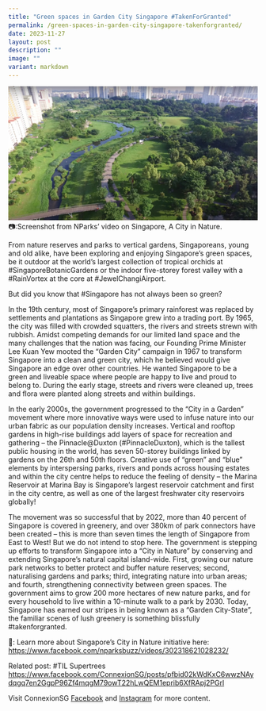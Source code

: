 ```yaml
---
title: "Green spaces in Garden City Singapore #TakenForGranted"
permalink: /green-spaces-in-garden-city-singapore-takenforgranted/
date: 2023-11-27
layout: post
description: ""
image: ""
variant: markdown
---
```

![](/images/connexionsg/2023/green_spaces.jpg)
📷:Screenshot from NParks’ video on Singapore, A City in Nature.

From nature reserves and parks to vertical gardens, Singaporeans, young and old alike, have been exploring and enjoying Singapore’s green spaces, be it outdoor at the world’s largest collection of tropical orchids at #SingaporeBotanicGardens or the indoor five-storey forest valley with a #RainVortex at the core at #JewelChangiAirport.

But did you know that #Singapore has not always been so green?

In the 19th century, most of Singapore’s primary rainforest was replaced by settlements and plantations as Singapore grew into a trading port. By 1965, the city was filled with crowded squatters, the rivers and streets strewn with rubbish. Amidst competing demands for our limited land space and the many challenges that the nation was facing, our Founding Prime Minister Lee Kuan Yew mooted the “Garden City” campaign in 1967 to transform Singapore into a clean and green city, which he believed would give Singapore an edge over other countries. He wanted Singapore to be a green and liveable space where people are happy to live and proud to belong to. During the early stage, streets and rivers were cleaned up, trees and flora were planted along streets and within buildings. 

In the early 2000s, the government progressed to the “City in a Garden” movement where more innovative ways were used to infuse nature into our urban fabric as our population density increases. Vertical and rooftop gardens in high-rise buildings add layers of space for recreation and gathering – the Pinnacle@Duxton (#PinnacleDuxton), which is the tallest public housing in the world, has seven 50-storey buildings linked by gardens on the 26th and 50th floors. Creative use of “green” and “blue” elements by interspersing parks, rivers and ponds across housing estates and within the city centre helps to reduce the feeling of density – the Marina Reservoir at Marina Bay is Singapore’s largest reservoir catchment and first in the city centre, as well as one of the largest freshwater city reservoirs globally!

The movement was so successful that by 2022, more than 40 percent of Singapore is covered in greenery, and over 380km of park connectors have been created – this is more than seven times the length of Singapore from East to West! But we do not intend to stop here. The government is stepping up efforts to transform Singapore into a “City in Nature” by conserving and extending Singapore’s natural capital island-wide. First, growing our nature park networks to better protect and buffer nature reserves; second, naturalising gardens and parks; third, integrating nature into urban areas; and fourth, strengthening connectivity between green spaces. The government aims to grow 200 more hectares of new nature parks, and for every household to live within a 10-minute walk to a park by 2030. Today, Singapore has earned our stripes in being known as a “Garden City-State”, the familiar scenes of lush greenery is something blissfully #takenforgranted.

🔗: Learn more about Singapore’s City in Nature initiative here:
https://www.facebook.com/nparksbuzz/videos/302318621028232/

Related post: #TIL Supertrees 
https://www.facebook.com/ConnexionSG/posts/pfbid02kWdKxC6wwzNAydqgq7en2GgpP96Zf4mqgM79owT22hLwQEM1eprib6XfRApj2PGrl

Visit ConnexionSG [Facebook](https://www.facebook.com/ConnexionSG) and [Instagram](https://www.instagram.com/connexionsg/) for more content.